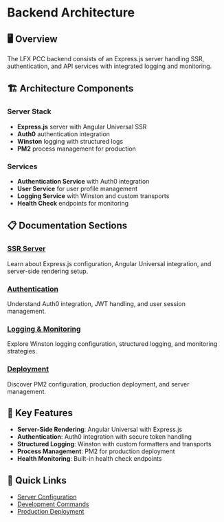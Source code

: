 # Backend Architecture

## 🖥 Overview

The LFX PCC backend consists of an Express.js server handling SSR, authentication, and API services with integrated logging and monitoring.

## 🏗 Architecture Components

### Server Stack

- **Express.js** server with Angular Universal SSR
- **Auth0** authentication integration
- **Winston** logging with structured logs
- **PM2** process management for production

### Services

- **Authentication Service** with Auth0 integration
- **User Service** for user profile management
- **Logging Service** with Winston and custom transports
- **Health Check** endpoints for monitoring

## 📋 Documentation Sections

### [SSR Server](./ssr-server.md)

Learn about Express.js configuration, Angular Universal integration, and server-side rendering setup.

### [Authentication](./authentication.md)

Understand Auth0 integration, JWT handling, and user session management.

### [Logging & Monitoring](./logging-monitoring.md)

Explore Winston logging configuration, structured logging, and monitoring strategies.

### [Deployment](./deployment.md)

Discover PM2 configuration, production deployment, and server management.

## 🚀 Key Features

- **Server-Side Rendering**: Angular Universal with Express.js
- **Authentication**: Auth0 integration with secure token handling
- **Structured Logging**: Winston with custom formatters and transports
- **Process Management**: PM2 for production deployment
- **Health Monitoring**: Built-in health check endpoints

## 🔗 Quick Links

- [Server Configuration](../../CLAUDE.md#backend-stack)
- [Development Commands](../../CLAUDE.md#development)
- [Production Deployment](../../CLAUDE.md#production)
